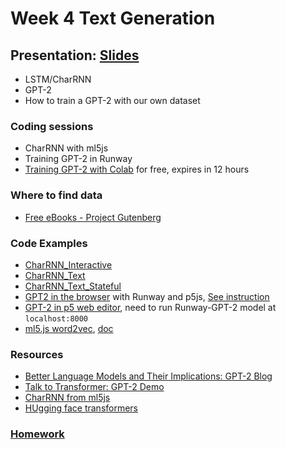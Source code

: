# Week 4 Text Generation

## Presentation: [Slides](https://drive.google.com/file/d/17Vw8eAq8rg1n-sYTli3BZ-YW8-kbPEYh/view?usp=sharing)
- LSTM/CharRNN
- GPT-2
- How to train a GPT-2 with our own dataset

### Coding sessions
- CharRNN with ml5js
- Training GPT-2 in Runway
- [Training GPT-2 with Colab](https://colab.research.google.com/drive/16i4xS_wCDXpVR0x1sYXPtptyXwe_5tDK#scrollTo=pEn_ihcGI00T) for free, expires in 12 hours

### Where to find data
- [Free eBooks - Project Gutenberg](https://www.gutenberg.org/)

### Code Examples
* [CharRNN_Interactive](https://yining1023.github.io/machine-learning-for-the-web/week12-rnn/CharRNN_Interactive)
* [CharRNN_Text](https://yining1023.github.io/machine-learning-for-the-web/week12-rnn/CharRNN_Text)
* [CharRNN_Text_Stateful](https://yining1023.github.io/machine-learning-for-the-web/week12-rnn/CharRNN_Text_Stateful)
* [GPT2 in the browser](https://yining1023.github.io/machine-learning-for-the-web/week7-runway/GPT2/) with Runway and p5js, [See instruction](https://github.com/runwayml/Intro-Synthetic-Media/tree/master/Text/GPT2)
* [GPT-2 in p5 web editor](https://editor.p5js.org/yining/sketches/o6nhfMfu), need to run Runway-GPT-2 model at `localhost:8000`
* [ml5.js word2vec](https://editor.p5js.org/ml5/sketches/Word2Vec_Interactive), [doc](https://learn.ml5js.org/docs/#/reference/word2vec)

### Resources
* [Better Language Models
and Their Implications: GPT-2 Blog](https://openai.com/blog/better-language-models/)
* [Talk to Transformer: GPT-2 Demo](https://talktotransformer.com/)
* [CharRNN from ml5js](https://learn.ml5js.org/docs/#/reference/charrnn)
* [HUgging face transformers](https://github.com/huggingface/transformers)

### [Homework](https://github.com/runwayml/Intro-Synthetic-Media/wiki/Week-4-2020-Spring)
